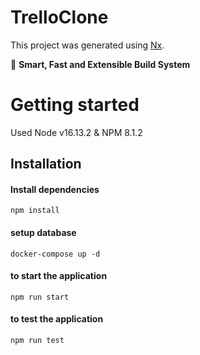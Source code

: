 # TrelloClone

This project was generated using [Nx](https://nx.dev).

🔎 **Smart, Fast and Extensible Build System**

# Getting started

Used Node v16.13.2 & NPM 8.1.2

## Installation

#### Install dependencies

    npm install

#### setup database

    docker-compose up -d

#### to start the application

    npm run start

#### to test the application

    npm run test
